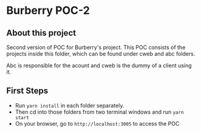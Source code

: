 # Burberry POC-2

## About this project

Second version of POC for Burberry's project. This POC consists of the projects inside this folder, which can be found under cweb and abc folders.

Abc is responsible for the acount and cweb is the dummy of a client using it.

## First Steps

- Run `yarn install` in each folder separately.
- Then cd into those folders from two terminal windows and run `yarn start`
- On your browser, go to `http://localhost:3005` to access the POC
